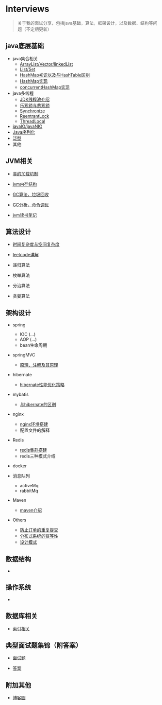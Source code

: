 # Interviews

> 关于我的面试分享，包括java基础，算法，框架设计，以及数据、结构等问题（不定期更新）

## java底层基础
- java集合相关
  * [ArrayList/Vector/linkedList](https://github.com/havenBoy/java--Interview/blob/master/javabasic/ArrayListVectorlinkedlist.md)
  * [List/Set]()
  * [HashMap初识以及与HashTable区别](https://github.com/havenBoy/havenboy-java-Interview/blob/master/javabasic/hashmap-hashtable.md)
  * [HashMap实现](https://github.com/havenBoy/havenboy-java-Interview/blob/master/javabasic/hashmap.md)
  * [concurrentHashMap实现](https://github.com/havenBoy/havenboy-java-Interview/blob/master/javabasic/currenthashmap.md)
- java多线程
  * [JDK线程池介绍](https://github.com/havenBoy/havenboy-java-Interview/blob/master/javabasic/jdk-threadPool.md)
  * [乐观锁与悲观锁](https://github.com/havenBoy/havenboy-java-Interview/blob/master/javabasic/Pessimistic-lock&&optimistic-lock.md)
  * [Synchronize](https://github.com/havenBoy/havenboy-java-Interview/blob/master/javabasic/Synchronize.md)
  * [ReentrantLock](https://github.com/havenBoy/havenboy-java-Interview/blob/master/javabasic/ReentrantLock.md)
  * [ThreadLocal](https://github.com/havenBoy/havenboy-java-Interview/blob/master/javabasic/ThreadLocal.md)
- [javaIO/javaNIO](https://github.com/havenBoy/havenboy-java-Interview/blob/master/javabasic/javaIO-javaNIO.md)
- [Java序列化](https://github.com/havenBoy/havenboy-java-Interview/blob/master/javabasic/serializable.md)
- [泛型](https://github.com/havenBoy/havenboy-java-Interview/blob/master/javabasic/generics.md)
- 其他



## JVM相关
- [类的加载机制](https://github.com/havenBoy/havenboy-java-Interview/blob/master/javabasic/jvm1.md)
- [jvm内存结构](https://github.com/havenBoy/havenboy-java-Interview/blob/master/javabasic/jvm2.md)
- [GC算法，垃圾回收](https://github.com/havenBoy/havenboy-java-Interview/blob/master/javabasic/jvm3.md)
- [GC分析，命令调优](https://github.com/havenBoy/havenboy-java-Interview/blob/master/javabasic/jvm4.md)

- [jvm读书笔记](https://github.com/havenBoy/java-book-notes/tree/master/%E6%B7%B1%E5%85%A5%E7%90%86%E8%A7%A3java%E8%99%9A%E6%8B%9F%E6%9C%BA)


## 算法设计
- [时间复杂度与空间复杂度](https://github.com/havenBoy/interview/blob/master/Algorithm/complex.md)

- [leetcode详解](https://github.com/havenBoy/LeetCode)

- 递归算法

- 枚举算法

- 分治算法

- 贪婪算法


## 架构设计
- spring
  * IOC (...)
  * AOP (...)
  * bean生命周期
- springMVC
  * [原理、注解及其原理](https://github.com/havenBoy/havenboy-java-Interview/blob/master/Architecture-design/springmvc.md)
- hibernate
  * [hibernate性能优化策略](https://github.com/havenBoy/interview/blob/master/Architecture-design/hibernate/hibernate.md)
- mybatis
  * [与hibernate的区别](https://github.com/havenBoy/havenboy-java-Interview/blob/master/javabasic/Hibernate-MyBatis.md)
- nginx
  * [nginx环境搭建](https://github.com/havenBoy/interview/blob/master/Architecture-design/nginx/nginx.md)
  * 配置文件的解释
- Redis
  * [redis集群搭建](https://github.com/havenBoy/interview/blob/master/Architecture-design/redis/rediscluster.md)
  * redis三种模式介绍
- docker

- 消息队列
  * activeMq
  * rabbitMq
- Maven
  * [maven介绍](https://github.com/havenBoy/interview/blob/master/Architecture-design/maven/maven.md)
- Others
  * [防止订单的重复提交](https://github.com/havenBoy/havenboy-java-Interview/blob/master/Architecture-design/others/first.md)
  * [分布式系统的幂等性]()
  * [设计模式](https://github.com/havenBoy/havenboy-java-Interview/blob/master/Architecture-design/Java%2024%20%20design-pattern%20%20and%20%207%20standard/conclusion.md)


## 数据结构
- 


## 操作系统
- 


## 数据库相关
- [索引相关](https://github.com/havenBoy/interview/blob/master/databases/index.md)


## 典型面试题集锦（附答案）

- [面试题](https://github.com/havenBoy/havenboy-java-Interview/blob/master/interview_cases.md)

- [答案](https://github.com/havenBoy/havenboy-java-Interview/blob/master/interview_key.md)


## 附加其他
- [博客园](http://www.cnblogs.com/zxx-813/)
